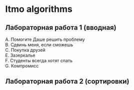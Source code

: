 # Itmo algorithms
## Лабораторная работа 1 (вводная)
A. Помогите Даше решить проблему  
B. Сдвинь меня, если сможешь  
C. Покупка друзей  
E. Зазеркалье  
F. Студенты всегда хотят спать  
G. Компромисс  
## Лабораторная работа 2 (сортировки)
